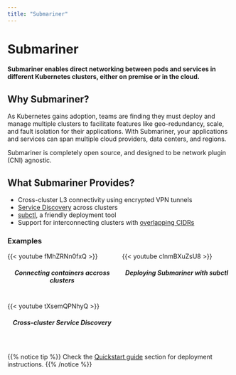 ```yaml
---
title: "Submariner"
---
```


# Submariner
#### Submariner enables direct networking between pods and services in different Kubernetes clusters, either on premise or in the cloud. 

## Why Submariner?

As Kubernetes gains adoption, teams are finding they must deploy and manage multiple clusters to facilitate features like geo-redundancy, scale, and fault isolation for their applications. With Submariner, your applications and services can span multiple cloud providers, data centers, and regions.

Submariner is completely open source, and designed to be network plugin (CNI) agnostic.


## What Submariner Provides?

* Cross-cluster L3 connectivity using encrypted VPN tunnels
* [Service Discovery](./architecture/service-discovery/) across clusters
* [subctl](./deployment/), a friendly deployment tool 
* Support for interconnecting clusters with [overlapping CIDRs](./architecture/globalnet/)

<style>
.mygrid {  
    display: grid;
    grid-gap: 12px;  
    grid-template-columns: repeat(auto-fit, minmax(180px, 1fr));
    grid-template-rows: repeat(2, 100px);  
}
.mygrid h5 {
    text-align: center;
}

</style>

### Examples
<div class="mygrid">
  <div>
    <div> {{< youtube fMhZRNn0fxQ >}}</div>
    <h5> Connecting containers accross clusters</h5>
  </div>
  <div>
    <div> {{< youtube cInmBXuZsU8 >}}</div>
    <h5> Deploying Submariner with subctl</h5>
  </div>
  <div>
    <div> {{< youtube tXsemQPNhyQ >}}</div>
    <h5> Cross-cluster Service Discovery</h5>
  </div>
</div>

{{% notice tip %}}
Check the [Quickstart guide](./quickstart/) section for deployment instructions.
{{% /notice %}}

